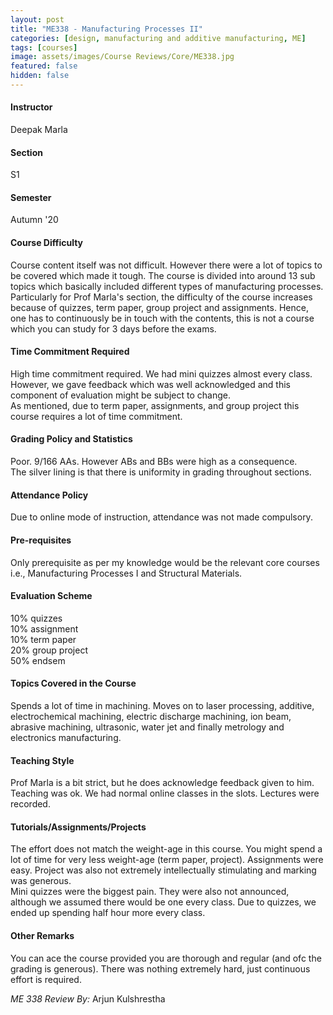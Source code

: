 ```yaml
---
layout: post
title: "ME338 - Manufacturing Processes II"
categories: [design, manufacturing and additive manufacturing, ME]
tags: [courses]
image: assets/images/Course Reviews/Core/ME338.jpg
featured: false
hidden: false
---
```


#### Instructor
Deepak Marla

#### Section
S1

#### Semester
Autumn '20

#### Course Difficulty
Course content itself was not difficult. However there were a lot of topics to be covered which made it tough. The course is divided into around 13 sub topics which basically included different types of manufacturing processes.  
Particularly for Prof Marla's section, the difficulty of the course increases because of quizzes, term paper, group project and assignments. Hence, one has to continuously be in touch with the contents, this is not a course which you can study for 3 days before the exams.

#### Time Commitment Required
High time commitment required. We had mini quizzes almost every class. However, we gave feedback which was well acknowledged and this component of evaluation might be subject to change.  
As mentioned, due to term paper, assignments, and group project this course requires a lot of time commitment.

#### Grading Policy and Statistics
Poor. 9/166 AAs. However ABs and BBs were high as a consequence.  
The silver lining is that there is uniformity in grading throughout sections.

#### Attendance Policy
Due to online mode of instruction, attendance was not made compulsory.

#### Pre-requisites
Only prerequisite as per my knowledge would be the relevant core courses i.e., Manufacturing Processes I and Structural Materials.

#### Evaluation Scheme
10% quizzes  
10% assignment  
10% term paper  
20% group project  
50% endsem

#### Topics Covered in the Course
Spends a lot of time in machining. Moves on to laser processing, additive, electrochemical machining, electric discharge machining, ion beam, abrasive machining, ultrasonic, water jet and finally metrology and electronics manufacturing.

#### Teaching Style
Prof Marla is a bit strict, but he does acknowledge feedback given to him. Teaching was ok. We had normal online classes in the slots. Lectures were recorded.

#### Tutorials/Assignments/Projects
The effort does not match the weight-age in this course. You might spend a lot of time for very less weight-age (term paper, project). Assignments were easy. Project was also not extremely intellectually stimulating and marking was generous.  
Mini quizzes were the biggest pain. They were also not announced, although we assumed there would be one every class. Due to quizzes, we ended up spending half hour more every class.

#### Other Remarks
You can ace the course provided you are thorough and regular (and ofc the grading is generous). There was nothing extremely hard, just continuous effort is required.

*ME 338 Review By:* Arjun Kulshrestha